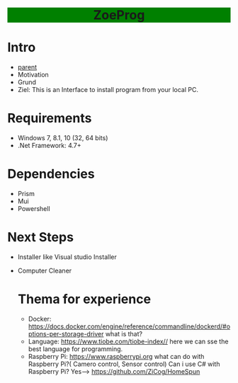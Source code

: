 
<h1 align="center" style="background:green;">
  ZoeProg
</h1>


# Intro

- [parent](https://github.com/Zeeex/XTR-Toolbox/edit/master/README.md)
- Motivation
- Grund
- Ziel: This is an Interface to install program from your local PC.



# Requirements
- Windows 7, 8.1, 10 (32, 64 bits)
- .Net Framework: 4.7+

# Dependencies
- Prism
- Mui
- Powershell

# Next Steps
- Installer like Visual studio Installer
- Computer Cleaner



  # Thema for experience
  * Docker: https://docs.docker.com/engine/reference/commandline/dockerd/#options-per-storage-driver
           what is that?
  * Language: https://www.tiobe.com/tiobe-index//  here we can sse the best language for programming.
  * Raspberry Pi:  https://www.raspberrypi.org
       what can do with Raspberry Pi?( Camero control, Sensor control)
       Can i use C# with Raspberry Pi? Yes--> https://github.com/ZiCog/HomeSpun
           
  
  
